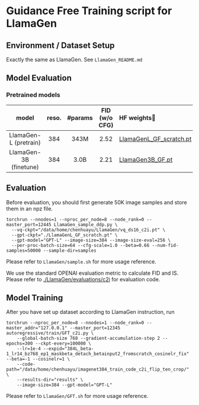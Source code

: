 # Guidance Free Training script for LlamaGen

## Environment / Dataset Setup

Exactly the same as LlamaGen. See `LlamaGen_README.md`

## Model Evaluation

### Pretrained models
|   model    | reso. | #params |   FID  (w/o CFG)  | HF weights🤗                                                                        |
|:----------:|:-----:|:--------:|:---------:|:------------------------------------------------------------------------------------|
|  LlamaGen-L (pretrain)   |  384 |  343M   |   2.52    | [LlamaGenL_GF_scratch.pt](https://huggingface.co/ChenDRAG/LLamaGen_GF/blob/main/LlamaGenL_GF_scratch.pt) |
|  LlamaGen-3B (finetune)   |  384 |  3.0B   |   2.21    | [LlamaGen3B_GF.pt](https://huggingface.co/ChenDRAG/LLamaGen_GF/blob/main/LlamaGen3B_GF.pt) |

## Evaluation
Before evaluation, you should first generate 50K image samples and store them in an npz file.

```shell
torchrun --nnodes=1 --nproc_per_node=8 --node_rank=0 --master_port=12445 LlamaGen_sample_ddp.py \
  --vq-ckpt="/data/home/chenhuayu/LlamaGen/vq_ds16_c2i.pt" \
  --gpt-ckpt="./LlamaGenL_GF_scratch.pt" \
  --gpt-model="GPT-L" --image-size=384 --image-size-eval=256 \
  --per-proc-batch-size=64 --cfg-scale=1.0 --beta=0.66 --num-fid-samples=50000 --sample-dir=samples
```

Please refer to `LlamaGen/sample.sh` for more usage reference.

We use the standard OPENAI evaluation metric to calculate FID and IS. Please refer to [./LlamaGen/evaluations/c2i](./LlamaGen/evaluations/c2i) for evaluation code.

## Model Training

After you have set up dataset according to LlamaGen instruction, run

```shell
torchrun --nproc_per_node=8 --nnodes=1 --node_rank=0 --master_addr="127.0.0.1" --master_port=12345 autoregressive/train/GFT_c2i.py \
    --global-batch-size 768 --gradient-accumulation-step 2 --epochs=300 --ckpt-every=100000 \
    --lr=1e-4 --expid="384L_beta-1_lr14_bz768_ep1_maskbeta_detach_betainput2_fromscratch_cosinelr_fix" --beta=-1 --cosinelr=1 \
    --code-path="/data/home/chenhuayu/imagenet384_train_code_c2i_flip_ten_crop/" \
    --results-dir="results" \
    --image-size=384 --gpt-model="GPT-L"
```

Please refer to `LlamaGen/GFT.sh` for more usage reference.